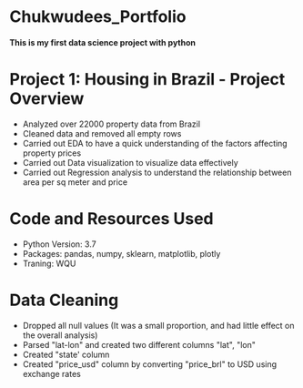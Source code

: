 # Chukwudees_Portfolio
#### This is my first data science project with python

# Project 1: Housing in Brazil - Project Overview
* Analyzed over 22000 property data from Brazil
* Cleaned data and removed all empty rows
* Carried out EDA to have a quick understanding of the factors affecting property prices
* Carried out Data visualization to visualize data effectively
* Carried out Regression analysis to understand the relationship between area per sq meter and price 


# Code and Resources Used
* Python Version: 3.7
* Packages: pandas, numpy, sklearn, matplotlib, plotly
* Traning: WQU


# Data Cleaning
* Dropped all null values (It was a small proportion, and had little effect on the overall analysis)
* Parsed "lat-lon" and created two different columns "lat", "lon"
* Created "state' column 
* Created "price_usd" column by converting "price_brl" to USD using exchange rates


